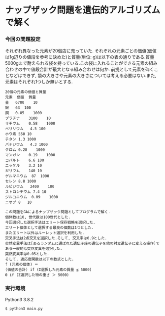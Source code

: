 # ナップザック問題を遺伝的アルゴリズムで解く

### 今回の問題設定

それぞれ異なった元素が20個店に売っていた. それぞれの元素ごとの価値(価値は1g辺りの値段を参考に決めた)と質量(単位: g)は以下の表の通りである.質量5000gまで耐えられる袋を持っている.この袋に入れることができる元素の組み合わせの中で値段合計が最大となる組み合わせは何か.
前提として元素を砕くことなどはできず, 袋の大きさや元素の大きさについては考える必要はない.また, 元素はそれぞれ1つしか無いとする.


```csv
20個の元素の価値と質量
元素	価値	質量
金	6700	10
銀	63	100
銅	0.85	1000
プラチナ	3100	10
リチウム	0.58	1000
ベリリウム	4.5	100
ホウ素	550	10
チタン	1.3	1000
バナジウム	4.3	1000
クロム	0.28	1000
マンガン	0.19	1000
コバルト	6.6	100
ニッケル	3.2	10
ガリウム	140	10
ゲルマニウム	87	1000
セレン	8.8	1000
ルビジウム	2400	100
ストロンチウム	7.4	10
ジルコニウム	0.09	1000
ニオブ	8	10
```

```
この問題をGAによるナップザック問題としてプログラムで解く.
個体数は10, 世代数は100世代とした.
今回選択した選択手法はエリート保存戦略を選択した.
エリート個体として選択する最良の個数は1つとした.
またエリート以外はルーレット選択を利用した.
交叉手法は2点交叉を選択した.そして, 交叉率は0.9とした.
突然変異手法は[あるランダムに選ばれた遺伝子座の遺伝子を他の対立遺伝子に変える操作]である一般的な突然変異を選択した.
突然変異率は0.05とした.
そして, 適応度関数は以下の数式とした.
f (元素の個体) ＝ 
(価値の合計) if (Σ選択した元素の質量 ≦ 5000)
0 if (Σ選択した物の重さ ＞ 5000)
```

### 実行環境
Python3 3.8.2
```
$ python3 main.py
```
